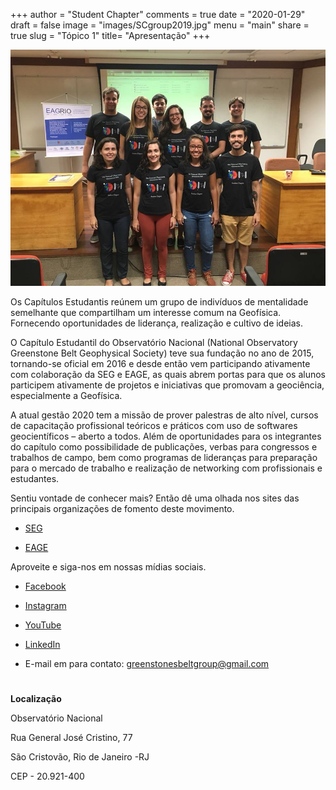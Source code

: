 +++
author = "Student Chapter"
comments = true
date = "2020-01-29"
draft = false
image = "images/SCgroup2019.jpg"
menu = "main"
share = true
slug = "Tópico 1"
title= "Apresentação"
+++

![The National Observatory Green Stone Belt](images/SCgroup2019.jpg)


 Os Capítulos Estudantis reúnem um grupo de indivíduos de mentalidade semelhante que compartilham um interesse comum na Geofísica. Fornecendo oportunidades de liderança, realização e cultivo de ideias.

 O Capítulo Estudantil do Observatório Nacional (National Observatory Greenstone Belt Geophysical Society) teve sua fundação no ano de 2015, tornando-se oficial em 2016 e desde então vem participando ativamente com colaboração da SEG e EAGE, as quais abrem portas para que os alunos participem ativamente de projetos e iniciativas que promovam a geociência, especialmente a Geofísica.

 A atual gestão 2020 tem a missão de prover palestras de alto nível, cursos de capacitação profissional teóricos e práticos com uso de softwares geocientíficos – aberto a todos. Além de oportunidades para os integrantes do capítulo como possibilidade de publicações, verbas para congressos e trabalhos de campo, bem como programas de lideranças para preparação para o mercado de trabalho e realização de networking com profissionais e estudantes.

Sentiu vontade de conhecer mais? Então dê uma olhada nos sites das principais organizações de fomento deste movimento.

* [SEG](https://seg.org/Education/Student-Early-Career/Student-Chapters/Student-Chapter-Details)

* [EAGE](https://www.eage.org/en/about-eage/local-chapters)

Aproveite e siga-nos em nossas mídias sociais.

* [Facebook](https://www.facebook.com/ONcapituloestudantil/?eid=ARADDmvXWpfzlAz8fuinnxkbqLosZyMj8Ev9vGS1p1r_GXLO6SSjefbD0Vyy7BIiTj6v8iP_nzBIISIg)

* [Instagram](https://instagram.com/oncapituloestudantil?igshid=4utqmi98fmsf)

* [YouTube](https://www.youtube.com/channel/UCMMoLqi2N2NDKXP9b-nkjFw)

* [LinkedIn](https://www.linkedin.com/in/oncapituloestudantil)


* E-mail em para contato: greenstonesbeltgroup@gmail.com

#

**Localização**

Observatório Nacional

Rua General José Cristino, 77

São Cristovão, Rio de Janeiro -RJ

CEP -  20.921-400
